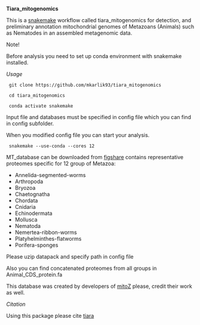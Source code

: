**Tiara_mitogenomics**

This is a [snakemake](https://snakemake.readthedocs.io/en/stable/) workflow called tiara_mitogenomics for detection,
and preliminary annotation mitochondrial genomes of Metazoans (Animals) such as Nematodes
in an assembled metagenomic data.

Note!

Before analysis you need to set up conda environment with snakemake installed. 

*Usage*

`` git clone https://github.com/mkarlik93/tiara_mitogenomics``

`` cd tiara_mitogenomics``

`` conda activate snakemake``

Input file and databases must be specified in config file which you can find in config subfolder.

When you modified config file you can  start your analysis. 

`` snakemake --use-conda --cores 12``

MT_database can be downloaded from [figshare](https://figshare.com/ndownloader/articles/20552970/versions/1) contains representative proteomes specific for 12 group of Metazoa:

- Annelida-segmented-worms
- Arthropoda
- Bryozoa
- Chaetognatha
- Chordata
- Cnidaria
- Echinodermata
- Mollusca
- Nematoda
- Nemertea-ribbon-worms
- Platyhelminthes-flatworms
- Porifera-sponges

Please uzip datapack and specify path in config file

Also you can find concatenated proteomes from all groups in Animal_CDS_protein.fa

This database was created by developers of [mitoZ](https://github.com/linzhi2013/MitoZ) please, credit their work as well.



*Citation*

Using this package please cite [tiara](https://github.com/ibe-uw/tiara)
